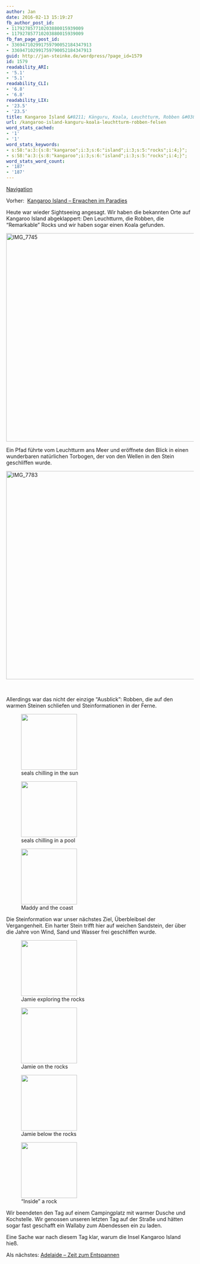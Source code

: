 ```yaml
---
author: Jan
date: 2016-02-13 15:19:27
fb_author_post_id:
- 117927857710203880015939009
- 117927857710203880015939009
fb_fan_page_post_id:
- 336947102991759790052184347913
- 336947102991759790052184347913
guid: http://jan-steinke.de/wordpress/?page_id=1579
id: 1579
readability_ARI:
- '5.1'
- '5.1'
readability_CLI:
- '6.8'
- '6.8'
readability_LIX:
- '23.5'
- '23.5'
title: Kangaroo Island &#8211; Känguru, Koala, Leuchtturm, Robben &#038; Felsen
url: /kangaroo-island-kanguru-koala-leuchtturm-robben-felsen
word_stats_cached:
- '1'
- '1'
word_stats_keywords:
- s:58:"a:3:{s:8:"kangaroo";i:3;s:6:"island";i:3;s:5:"rocks";i:4;}";
- s:58:"a:3:{s:8:"kangaroo";i:3;s:6:"island";i:3;s:5:"rocks";i:4;}";
word_stats_word_count:
- '187'
- '187'
---
```


[Navigation](https://jan-steinke.de/wordpress/de/blog/2013/10/06/der-stuart-highway/)

Vorher:  [Kangaroo Island &#8211; Erwachen im Paradies](https://jan-steinke.de/wordpress/de/kangaroo-island-kanguru-koala-leuchtturm-robben-felsen/)

Heute war wieder Sightseeing angesagt. Wir haben die bekannten Orte auf Kangaroo Island abgeklappert: Den Leuchtturm, die Robben, die &#8220;Remarkable&#8221; Rocks und wir haben sogar einen Koala gefunden.

<img class="alignright size-large wp-image-1423" src="https://jan-steinke.de/wordpress/wp-content/uploads/2016/02/IMG_7745-1024x683.jpg" alt="IMG_7745" width="840" height="560" srcset="https://jan-steinke.de/wordpress/wp-content/uploads/2016/02/IMG_7745-1024x683.jpg 1024w, https://jan-steinke.de/wordpress/wp-content/uploads/2016/02/IMG_7745-300x200.jpg 300w, https://jan-steinke.de/wordpress/wp-content/uploads/2016/02/IMG_7745-768x512.jpg 768w, https://jan-steinke.de/wordpress/wp-content/uploads/2016/02/IMG_7745-1200x800.jpg 1200w" sizes="(max-width: 709px) 85vw, (max-width: 909px) 67vw, (max-width: 1362px) 62vw, 840px" />

Ein Pfad führte vom Leuchtturm ans Meer und eröffnete den Blick in einen wunderbaren natürlichen Torbogen, der von den Wellen in den Stein geschliffen wurde.

<img class="alignright size-large wp-image-1428" src="https://jan-steinke.de/wordpress/wp-content/uploads/2016/02/IMG_7783-1024x683.jpg" alt="IMG_7783" width="840" height="560" srcset="https://jan-steinke.de/wordpress/wp-content/uploads/2016/02/IMG_7783-1024x683.jpg 1024w, https://jan-steinke.de/wordpress/wp-content/uploads/2016/02/IMG_7783-300x200.jpg 300w, https://jan-steinke.de/wordpress/wp-content/uploads/2016/02/IMG_7783-768x512.jpg 768w, https://jan-steinke.de/wordpress/wp-content/uploads/2016/02/IMG_7783-1200x800.jpg 1200w" sizes="(max-width: 709px) 85vw, (max-width: 909px) 67vw, (max-width: 1362px) 62vw, 840px" />

&nbsp;

Allerdings war das nicht der einzige &#8220;Ausblick&#8221;: Robben, die auf den warmen Steinen schliefen und Steinformationen in der Ferne.

<div id='gallery-12' class='gallery galleryid-1579 gallery-columns-3 gallery-size-thumbnail'>
  <figure class='gallery-item'> 
  
  <div class='gallery-icon landscape'>
    <a href='http://jan-steinke.de/wordpress/wp-content/uploads/2016/02/IMG_7780.jpg'><img width="150" height="150" src="http://jan-steinke.de/wordpress/wp-content/uploads/2016/02/IMG_7780-150x150.jpg" class="attachment-thumbnail size-thumbnail" alt="" aria-describedby="gallery-12-1427" /></a>
  </div><figcaption class='wp-caption-text gallery-caption' id='gallery-12-1427'> seals chilling in the sun </figcaption></figure><figure class='gallery-item'> 
  
  <div class='gallery-icon landscape'>
    <a href='http://jan-steinke.de/wordpress/wp-content/uploads/2016/02/IMG_7771.jpg'><img width="150" height="150" src="http://jan-steinke.de/wordpress/wp-content/uploads/2016/02/IMG_7771-150x150.jpg" class="attachment-thumbnail size-thumbnail" alt="" aria-describedby="gallery-12-1425" /></a>
  </div><figcaption class='wp-caption-text gallery-caption' id='gallery-12-1425'> seals chilling in a pool </figcaption></figure><figure class='gallery-item'> 
  
  <div class='gallery-icon landscape'>
    <a href='http://jan-steinke.de/wordpress/wp-content/uploads/2016/02/IMG_7779.jpg'><img width="150" height="150" src="http://jan-steinke.de/wordpress/wp-content/uploads/2016/02/IMG_7779-150x150.jpg" class="attachment-thumbnail size-thumbnail" alt="" aria-describedby="gallery-12-1426" /></a>
  </div><figcaption class='wp-caption-text gallery-caption' id='gallery-12-1426'> Maddy and the coast </figcaption></figure>
</div>

Die Steinformation war unser nächstes Ziel, Überbleibsel der Vergangenheit. Ein harter Stein trifft hier auf weichen Sandstein, der über die Jahre von Wind, Sand und Wasser frei geschliffen wurde.

<div id='gallery-13' class='gallery galleryid-1579 gallery-columns-2 gallery-size-thumbnail'>
  <figure class='gallery-item'> 
  
  <div class='gallery-icon landscape'>
    <a href='http://jan-steinke.de/wordpress/wp-content/uploads/2016/02/1983934436.jpg'><img width="150" height="150" src="http://jan-steinke.de/wordpress/wp-content/uploads/2016/02/1983934436-150x150.jpg" class="attachment-thumbnail size-thumbnail" alt="" aria-describedby="gallery-13-1535" /></a>
  </div><figcaption class='wp-caption-text gallery-caption' id='gallery-13-1535'> Jamie exploring the rocks </figcaption></figure><figure class='gallery-item'> 
  
  <div class='gallery-icon landscape'>
    <a href='http://jan-steinke.de/wordpress/wp-content/uploads/2016/02/3985083317.jpg'><img width="150" height="150" src="http://jan-steinke.de/wordpress/wp-content/uploads/2016/02/3985083317-150x150.jpg" class="attachment-thumbnail size-thumbnail" alt="" aria-describedby="gallery-13-1534" /></a>
  </div><figcaption class='wp-caption-text gallery-caption' id='gallery-13-1534'> Jamie on the rocks </figcaption></figure><figure class='gallery-item'> 
  
  <div class='gallery-icon landscape'>
    <a href='http://jan-steinke.de/wordpress/wp-content/uploads/2016/02/879061145.jpg'><img width="150" height="150" src="http://jan-steinke.de/wordpress/wp-content/uploads/2016/02/879061145-150x150.jpg" class="attachment-thumbnail size-thumbnail" alt="" aria-describedby="gallery-13-1538" /></a>
  </div><figcaption class='wp-caption-text gallery-caption' id='gallery-13-1538'> Jamie below the rocks </figcaption></figure><figure class='gallery-item'> 
  
  <div class='gallery-icon portrait'>
    <a href='http://jan-steinke.de/wordpress/wp-content/uploads/2016/02/2946665672.jpg'><img width="150" height="150" src="http://jan-steinke.de/wordpress/wp-content/uploads/2016/02/2946665672-150x150.jpg" class="attachment-thumbnail size-thumbnail" alt="" aria-describedby="gallery-13-1532" /></a>
  </div><figcaption class='wp-caption-text gallery-caption' id='gallery-13-1532'> &#8220;Inside&#8221; a rock </figcaption></figure>
</div>

Wir beendeten den Tag auf einem Campingplatz mit warmer Dusche und Kochstelle. Wir genossen unseren letzten Tag auf der Straße und hätten sogar fast geschafft ein Wallaby zum Abendessen ein zu laden.

Eine Sache war nach diesem Tag klar, warum die Insel Kangaroo Island hieß.

Als nächstes: [Adelaide &#8211; Zeit zum Entspannen](https://jan-steinke.de/wordpress/de/adelaide-zeit-zum-entspannen/)